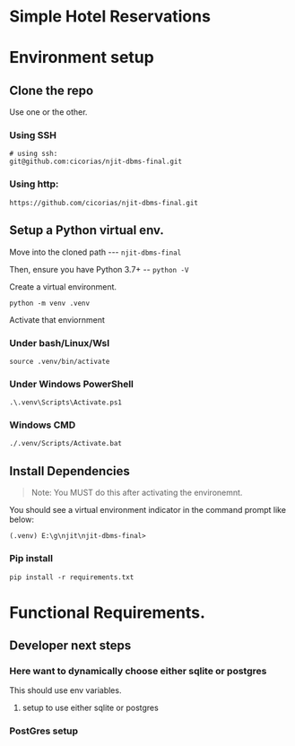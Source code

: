 # Simple Hotel Reservations

# Environment setup
## Clone the repo

Use one or the other.

### Using SSH
```
# using ssh:
git@github.com:cicorias/njit-dbms-final.git
```

### Using http:
```
https://github.com/cicorias/njit-dbms-final.git

```

## Setup a Python virtual env.

Move into the cloned path --- `njit-dbms-final`

Then, ensure you have Python 3.7+  -- `python -V`

Create a virtual environment.

```
python -m venv .venv
```

Activate that enviornment

### Under bash/Linux/Wsl

```
source .venv/bin/activate
```

### Under Windows PowerShell
```
.\.venv\Scripts\Activate.ps1
```

### Windows CMD
```
./.venv/Scripts/Activate.bat
```


## Install Dependencies

>Note: You MUST do this after activating the environemnt.

You should see a virtual environment indicator in the command prompt like below:

```
(.venv) E:\g\njit\njit-dbms-final>
```


### Pip install

```
pip install -r requirements.txt
```




# Functional Requirements.
## Developer next steps
### Here want to dynamically choose either sqlite or postgres
This should use env variables.

1. setup to use either sqlite or postgres


### PostGres setup
